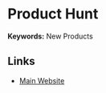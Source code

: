 # Product Hunt

**Keywords:** New Products

## Links

- [Main Website](https://producthunt.com)

<!--
https://help.producthunt.com/en/articles/6684724-how-do-i-create-a-teaser-for-my-launch
-->

<!--
https://producthunt.com/posts/jellybean
-->
